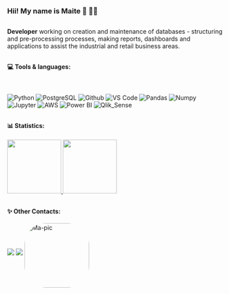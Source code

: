 ### Hii! My name is Maite 👋  👩‍💻

##
  
**Developer** working on creation and maintenance of databases - structuring and pre-processing processes, making reports, dashboards and applications to assist the industrial and retail business areas.

##

 #### 💻  Tools & languages:
 
 <br>

 ![Python](https://img.shields.io/badge/-Python-blueviolet?style=plastic&logo=Python)
 ![PostgreSQL](https://img.shields.io/badge/-PostgreSQL-blueviolet?style=plastic&logo=PostgreSQL)
 ![Github](https://img.shields.io/badge/-Github-blueviolet?style=plastic&logo=Github)
 ![VS Code](https://img.shields.io/badge/-VS%20Code-blueviolet?style=plastic&logo=visual-studio-code)
 ![Pandas](https://img.shields.io/badge/-Pandas-blueviolet?style=plastic&logo=Pandas)
 ![Numpy](https://img.shields.io/badge/-Numpy-blueviolet?style=plastic&logo=Numpy)
 ![Jupyter](https://img.shields.io/badge/-Jupyter-blueviolet?style=plastic&logo=Jupyter)
 ![AWS](https://img.shields.io/badge/-AWS-blueviolet?style=plastic&logo=Amazon-AWS)
 ![Power BI](https://img.shields.io/badge/-Power%20BI-blueviolet?style=plastic&logo=Power-BI)
 ![Qlik_Sense](https://img.shields.io/badge/QlikSense-blueviolet?style=plastic&logo=Qlik-Sense)
 
##

#### 📊  Statistics:

<a href="https://github.com/maitevitoria">
  <img height="125em" src="https://github-readme-stats.vercel.app/api?username=maitevitoria&show_icons=true&theme=material-palenight&include_commits=true"/>
</a>

<a href="https://github.com/maitevitoria">
  <img height="125em" src="https://github-readme-stats.vercel.app/api/top-langs/?username=maitevitoria&layout=compact&langs_count=8&theme=material-palenight"/>
</a>



##

<div style="display: inline_block">
  
#### ✨ Other Contacts:

<a align="center" href="https://www.linkedin.com/in/maitevalves/" target="_blank"><img src="https://img.shields.io/badge/-LinkedIn-%230077B5?style=for-the-badge&logo=linkedin&logoColor=white" target="_blank"></a> 
<a align="center" href="https://www.instagram.com/maitevitoria/" target="_blank"><img src="https://img.shields.io/badge/-Instagram-%23E4405F?style=for-the-badge&logo=instagram&logoColor=white" target="_blank"></a>
<img align="middle" alt="Ma-pic" height="150" style="border-radius:50px;" src="https://cdn.discordapp.com/attachments/940047167635222571/940047206885494825/IMG_3163.gif">

</div>


